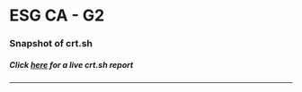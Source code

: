 # ESG CA - G2
### Snapshot of crt.sh
##### Click [here](https://crt.sh/?q=5194F31A7948D1649544DEE901D08F3CA3420C3A6837144352F06E4864193893) for a live crt.sh report

---
